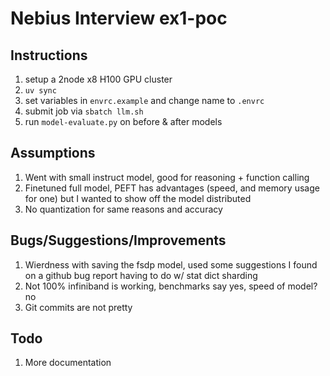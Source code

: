 # Nebius Interview ex1-poc

## Instructions
1) setup a 2node x8 H100 GPU cluster
2) `uv sync`
3) set variables in `envrc.example` and change name to `.envrc`
4) submit job via `sbatch llm.sh`
5) run `model-evaluate.py` on before & after models

## Assumptions
1) Went with small instruct model, good for reasoning + function calling
2) Finetuned full model, PEFT has advantages (speed, and memory usage for one)
   but I wanted to show off the model distributed
3) No quantization for same reasons and accuracy

## Bugs/Suggestions/Improvements
1) Wierdness with saving the fsdp model, used some suggestions I found on a 
   github bug report having to do w/ stat dict sharding
2) Not 100% infiniband is working, benchmarks say yes, speed of model? no
3) Git commits are not pretty


## Todo
1) More documentation
